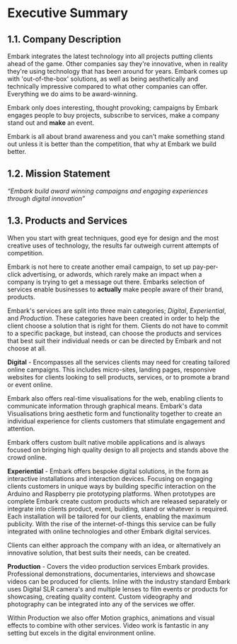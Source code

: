# Executive Summary

## 1.1. Company Description

Embark integrates the latest technology into all projects putting clients ahead of the game. Other companies say they're innovative, when in reality they're using technology that has been around for years. Embark comes up with 'out-of-the-box' solutions, as well as being aesthetically and technically impressive compared to what other companies can offer. Everything we do aims to be award-winning.

Embark only does interesting, thought provoking; campaigns by Embark engages people to buy projects, subscribe to services, make a company stand out and **make** an event.

Embark is all about brand awareness and you can't make something stand out unless it is better than the competition, that why at Embark we build better. 

## 1.2. Mission Statement

*“Embark build award winning campaigns and engaging experiences through digital innovation”*

## 1.3. Products and Services

When you start with great techniques, good eye for design and the most creative uses of technology, the results far outweigh current attempts of competition. 

Embark is not here to create another email campaign, to set up pay-per-click advertising, or adwords, which rarely make an impact when a company is trying to get a message out there.  Embarks selection of services enable businesses to **actually** make people aware of their brand, products.

Embark's services are split into three main categories; *Digital*, *Experiential*, and *Production*. These categories have been created in order to help the client choose a solution that is right for them. Clients do not have to commit to a specific package, but instead, can choose the products and services that best suit their individual needs or can be directed by Embark and not choose at all.

**Digital** - Encompasses all the services clients may need for creating tailored online campaigns. This includes micro-sites, landing pages, responsive websites for clients looking to sell products, services, or to promote a brand or event online. 

Embark also offers real-time visualisations for the web, enabling clients to communicate information through graphical means. Embark's data Visualisations bring aesthetic form and functionality together to create an individual experience for clients customers that stimulate engagement and attention. 

Embark offers custom built native mobile applications and is always focused on bringing high quality design to all projects and stands above the crowd online.

**Experiential** - Embark offers bespoke digital solutions, in the form as interactive installations and interaction devices. Focusing on engaging clients customers in unique ways by building specific interaction on the Arduino and Raspberry pie prototyping platforms. When prototypes are complete Embark create custom products which are released separately or integrate into clients product, event, building, stand or whatever is required. Each installation will be tailored for our clients, enabling the maximum publicity. With the rise of the internet-of-things this service can be fully integrated with online technologies and other Embark digital services.

Clients can either approach the company with an idea, or alternatively an innovative solution, that best suits their needs, can be created. 

**Production** - Covers the video production services Embark provides. Professional demonstrations, documentaries, interviews and showcase videos can be produced for clients. Inline with the industry standard Embark uses Digital SLR camera's and multiple lenses to film events or products for showcasing, creating quality content. Custom videography and photography can be integrated into any of the services we offer. 

Within Production we also offer Motion graphics, animations and visual effects to combine with other services. Video work is fantastic in any setting but excels in the digital environment online.